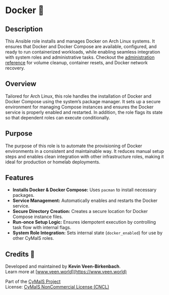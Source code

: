 # Docker 🐳

## Description

This Ansible role installs and manages Docker on Arch Linux systems. It ensures that Docker and Docker Compose are available, configured, and ready to run containerized workloads, while enabling seamless integration with system roles and administrative tasks.
Checkout the [administration reference](./Administration.md) for volume cleanup, container resets, and Docker network recovery.

## Overview

Tailored for Arch Linux, this role handles the installation of Docker and Docker Compose using the system’s package manager. It sets up a secure environment for managing Compose instances and ensures the Docker service is properly enabled and restarted. In addition, the role flags its state so that dependent roles can execute conditionally.

## Purpose

The purpose of this role is to automate the provisioning of Docker environments in a consistent and maintainable way. It reduces manual setup steps and enables clean integration with other infrastructure roles, making it ideal for production or homelab deployments.

## Features

- **Installs Docker & Docker Compose:** Uses `pacman` to install necessary packages.
- **Service Management:** Automatically enables and restarts the Docker service.
- **Secure Directory Creation:** Creates a secure location for Docker Compose instance files.
- **Run-once Setup Logic:** Ensures idempotent execution by controlling task flow with internal flags.
- **System Role Integration:** Sets internal state (`docker_enabled`) for use by other CyMaIS roles.

## Credits 📝

Developed and maintained by **Kevin Veen-Birkenbach**.  
Learn more at [www.veen.world](https://www.veen.world)

Part of the [CyMaIS Project](https://github.com/kevinveenbirkenbach/cymais)  
License: [CyMaIS NonCommercial License (CNCL)](https://s.veen.world/cncl)
